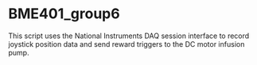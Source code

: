 # BME401_group6

This script uses the National Instruments DAQ  session interface to record joystick position data and send reward triggers to the DC motor infusion pump. 



